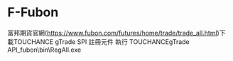 # F-Fubon

富邦期貨官網(https://www.fubon.com/futures/home/trade/trade_all.html)下載TOUCHANCE gTrade SPI
註冊元件 執行 TOUCHANCEgTrade API_fubon\bin\RegAll.exe
